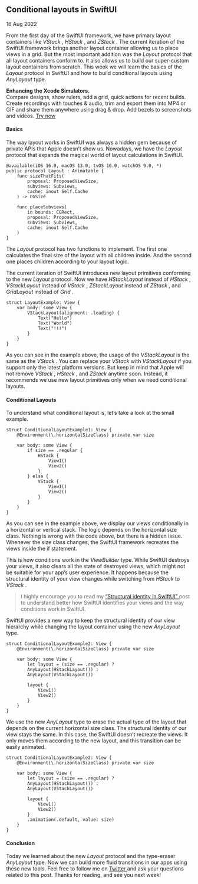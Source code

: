 ##  Conditional layouts in SwiftUI

16 Aug 2022

From the first day of the SwiftUI framework, we have primary layout containers
like _VStack_ , _HStack_ , and _ZStack_ . The current iteration of the SwiftUI
framework brings another layout container allowing us to place views in a
grid. But the most important addition was the _Layout_ protocol that all
layout containers conform to. It also allows us to build our super-custom
layout containers from scratch. This week we will learn the basics of the
_Layout_ protocol in SwiftUI and how to build conditional layouts using
_AnyLayout_ type.

**Enhancing the Xcode Simulators.**  
Compare designs, show rulers, add a grid, quick actions for recent builds.
Create recordings with touches & audio, trim and export them into MP4 or GIF
and share them anywhere using drag & drop. Add bezels to screenshots and
videos. [ Try now ](https://gumroad.com/a/931293139/ftvbh)

####  Basics

The way layout works in SwiftUI was always a hidden gem because of private
APIs that Apple doesn’t show us. Nowadays, we have the _Layout_ protocol that
expands the magical world of layout calculations in SwiftUI.

    
    
    @available(iOS 16.0, macOS 13.0, tvOS 16.0, watchOS 9.0, *)
    public protocol Layout : Animatable {
        func sizeThatFits(
            proposal: ProposedViewSize,
            subviews: Subviews,
            cache: inout Self.Cache
        ) -> CGSize
        
        func placeSubviews(
            in bounds: CGRect,
            proposal: ProposedViewSize,
            subviews: Subviews,
            cache: inout Self.Cache
        ) 
    }
    

The _Layout_ protocol has two functions to implement. The first one calculates
the final size of the layout with all children inside. And the second one
places children according to your layout logic.

The current iteration of SwiftUI introduces new layout primitives conforming
to the new _Layout_ protocol. Now we have _HStackLayout_ instead of _HStack_ ,
_VStackLayout_ instead of _VStack_ , _ZStackLayout_ instead of _ZStack_ , and
_GridLayout_ instead of _Grid_ .

    
    
    struct LayoutExample: View {
        var body: some View {
            VStackLayout(alignment: .leading) {
                Text("Hello")
                Text("World")
                Text("!!!")
            }
        }
    }
    

As you can see in the example above, the usage of the _VStackLayout_ is the
same as the _VStack_ . You can replace your _VStack_ with _VStackLayout_ if
you support only the latest platform versions. But keep in mind that Apple
will not remove _VStack_ , _HStack_ , and _ZStack_ anytime soon. Instead, it
recommends we use new layout primitives only when we need conditional layouts.

####  Conditional Layouts

To understand what conditional layout is, let’s take a look at the small
example.

    
    
    struct ConditionalLayoutExample1: View {
        @Environment(\.horizontalSizeClass) private var size
        
        var body: some View {
            if size == .regular {
                HStack {
                    View1()
                    View2()
                }
            } else {
                VStack {
                    View1()
                    View2()
                }
            }
        }
    }
    

As you can see in the example above, we display our views conditionally in a
horizontal or vertical stack. The logic depends on the horizontal size class.
Nothing is wrong with the code above, but there is a hidden issue. Whenever
the size class changes, the SwiftUI framework recreates the views inside the
if statement.

This is how conditions work in the _ViewBuilder_ type. While SwiftUI destroys
your views, it also clears all the state of destroyed views, which might not
be suitable for your app’s user experience. It happens because the structural
identity of your view changes while switching from _HStack_ to _VStack_ .

> I highly encourage you to read my [ “Structural identity in SwiftUI”
> ](/2021/12/09/structural-identity-in-swiftui/) post to understand better how
> SwiftUI identifies your views and the way conditions work in SwiftUI.

SwiftUI provides a new way to keep the structural identity of our view
hierarchy while changing the layout container using the new _AnyLayout_ type.

    
    
    struct ConditionalLayoutExample2: View {
        @Environment(\.horizontalSizeClass) private var size
        
        var body: some View {
            let layout = (size == .regular) ?
            AnyLayout(HStackLayout()) :
            AnyLayout(VStackLayout())
            
            layout {
                View1()
                View2()
            }
        }
    }
    

We use the new _AnyLayout_ type to erase the actual type of the layout that
depends on the current horizontal size class. The structural identity of our
view stays the same. In this case, the SwiftUI doesn’t recreate the views. It
only moves them according to the new layout, and this transition can be easily
animated.

    
    
    struct ConditionalLayoutExample2: View {
        @Environment(\.horizontalSizeClass) private var size
        
        var body: some View {
            let layout = (size == .regular) ?
            AnyLayout(HStackLayout()) :
            AnyLayout(VStackLayout())
            
            layout {
                View1()
                View2()
            }
            .animation(.default, value: size)
        }
    }
    

####  Conclusion

Today we learned about the new _Layout_ protocol and the type-eraser
_AnyLayout_ type. Now we can build more fluid transitions in our apps using
these new tools. Feel free to follow me on [ Twitter
](https://twitter.com/mecid) and ask your questions related to this post.
Thanks for reading, and see you next week!


